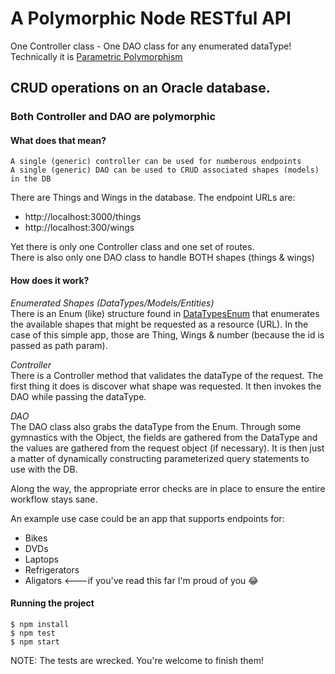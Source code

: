 # A Polymorphic Node RESTful API  
One Controller class - One DAO class for any enumerated dataType!  
Technically it is [Parametric Polymorphism](https://www.techopedia.com/definition/21247/parametric-polymorphism)

## CRUD operations on an Oracle database.

### Both Controller and DAO are polymorphic
#### What does that mean?
    A single (generic) controller can be used for numberous endpoints 
    A single (generic) DAO can be used to CRUD associated shapes (models) in the DB
There are Things and Wings in the database.
The endpoint URLs are:
- http://localhost:3000/things
- http://localhost:300/wings

Yet there is only one Controller class and one set of routes.  
There is also only one DAO class to handle BOTH shapes (things & wings)

#### How does it work?

_Enumerated Shapes (DataTypes/Models/Entities)_  
There is an Enum (like) structure found in [DataTypesEnum](./src/models/DataTypesEnum.js) that enumerates the available shapes that might be requested as a resource (URL). In the case of this simple app, those are Thing, Wings & number (because the id is passed as path param).

_Controller_  
There is a Controller method that validates the dataType of the request. The first thing it does is discover what shape was requested. It then invokes the DAO while passing the dataType.

_DAO_  
The DAO class also grabs the dataType from the Enum. Through some gymnastics with the Object, the fields are gathered from the DataType and the values are gathered from the request object (if necessary). It is then just a matter of dynamically constructing parameterized query statements to use with the DB.

Along the way, the appropriate error checks are in place to ensure the entire workflow stays sane.

An example use case could be an app that supports endpoints for:  
 - Bikes
 - DVDs
 - Laptops
 - Refrigerators
 - Aligators <---if you've read this far I'm proud of you 😂

#### Running the project

    $ npm install
    $ npm test
    $ npm start

NOTE: The tests are wrecked. You're welcome to finish them!

